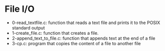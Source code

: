 # File I/O
* 0-read_textfile.c: function that reads a text file and prints it to the POSIX standard output
* 1-create_file.c: function that creates a file.
* 2-append_text_to_file.c: function that appends text at the end of a file
* 3-cp.c: program that copies the content of a file to another file
